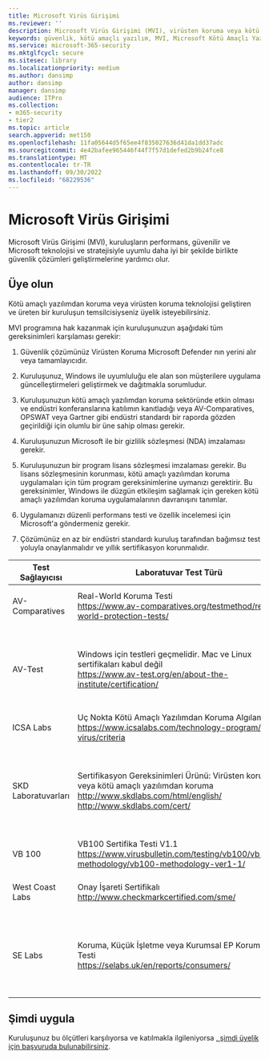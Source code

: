 ```yaml
---
title: Microsoft Virüs Girişimi
ms.reviewer: ''
description: Microsoft Virüs Girişimi (MVI), virüsten koruma veya kötü amaçlı yazılımdan koruma ürünlerinin Windows ile tümleştirilmesini sağlayan ve telemetri verilerini Microsoft ile paylaşan kuruluşlara yardımcı olur.
keywords: güvenlik, kötü amaçlı yazılım, MVI, Microsoft Kötü Amaçlı Yazılımdan Koruma Merkezi, MMPC, ittifaklar, WDSI
ms.service: microsoft-365-security
ms.mktglfcycl: secure
ms.sitesec: library
ms.localizationpriority: medium
ms.author: dansimp
author: dansimp
manager: dansimp
audience: ITPro
ms.collection:
- m365-security
- tier2
ms.topic: article
search.appverid: met150
ms.openlocfilehash: 11fa05644d5f65ee4f835027636d41da1dd37adc
ms.sourcegitcommit: 4e42bafee965446f44f7f57d1defed2b9b24fce8
ms.translationtype: MT
ms.contentlocale: tr-TR
ms.lasthandoff: 09/30/2022
ms.locfileid: "68229536"
---
```

# <a name="microsoft-virus-initiative"></a>Microsoft Virüs Girişimi

Microsoft Virüs Girişimi (MVI), kuruluşların performans, güvenilir ve Microsoft teknolojisi ve stratejisiyle uyumlu daha iyi bir şekilde birlikte güvenlik çözümleri geliştirmelerine yardımcı olur.

## <a name="become-a-member"></a>Üye olun

Kötü amaçlı yazılımdan koruma veya virüsten koruma teknolojisi geliştiren ve üreten bir kuruluşun temsilcisiyseniz üyelik isteyebilirsiniz. 

MVI programına hak kazanmak için kuruluşunuzun aşağıdaki tüm gereksinimleri karşılaması gerekir:

1. Güvenlik çözümünüz Virüsten Koruma Microsoft Defender nın yerini alır veya tamamlayıcıdır.

2. Kuruluşunuz, Windows ile uyumluluğu ele alan son müşterilere uygulama güncelleştirmeleri geliştirmek ve dağıtmakla sorumludur.

3. Kuruluşunuzun kötü amaçlı yazılımdan koruma sektöründe etkin olması ve endüstri konferanslarına katılımın kanıtladığı veya AV-Comparatives, OPSWAT veya Gartner gibi endüstri standardı bir raporda gözden geçirildiği için olumlu bir üne sahip olması gerekir.

4. Kuruluşunuzun Microsoft ile bir gizlilik sözleşmesi (NDA) imzalaması gerekir.

5. Kuruluşunuzun bir program lisans sözleşmesi imzalaması gerekir. Bu lisans sözleşmesinin korunması, kötü amaçlı yazılımdan koruma uygulamaları için tüm program gereksinimlerine uymanızı gerektirir. Bu gereksinimler, Windows ile düzgün etkileşim sağlamak için gereken kötü amaçlı yazılımdan koruma uygulamalarının davranışını tanımlar.

6. Uygulamanızı düzenli performans testi ve özellik incelemesi için Microsoft'a göndermeniz gerekir.

7. Çözümünüz en az bir endüstri standardı kuruluş tarafından bağımsız test yoluyla onaylanmalıdır ve yıllık sertifikasyon korunmalıdır.

|Test Sağlayıcısı|Laboratuvar Test Türü|Minimum Düzey / Puan|
|-------------|---------------|----------------------|
|AV-Comparatives|Real-World Koruma Testi </br> <https://www.av-comparatives.org/testmethod/real-world-protection-tests/>|AV Comparatives tarafından "Onaylandı" derecelendirmesi|
|AV-Test|Windows için testleri geçmelidir. Mac ve Linux sertifikaları kabul değil </br> <https://www.av-test.org/en/about-the-institute/certification/>|"AV-TEST Onaylı" (ev kullanıcıları için) veya "AV-TEST Onaylı" (kurumsal kullanıcılar için) elde edin|
|ICSA Labs|Uç Nokta Kötü Amaçlı Yazılımdan Koruma Algılama </br> <https://www.icsalabs.com/technology-program/anti-virus/criteria>|PASS/Sertifikalı|
|SKD Laboratuvarları|Sertifikasyon Gereksinimleri Ürünü: Virüsten koruma veya kötü amaçlı yazılımdan koruma </br> <http://www.skdlabs.com/html/english/> </br> <http://www.skdlabs.com/cert/>|SKD Labs Yıldız Denetimi Sertifikasyon Gereksinimleri geçiş >= %98,5 İsteğe Bağlı, Erişimde ve Toplam Algılama testleriyle|
|VB 100|VB100 Sertifika Testi V1.1 </br> <https://www.virusbulletin.com/testing/vb100/vb100-methodology/vb100-methodology-ver1-1/>|VB100 Sertifikası|
|West Coast Labs|Onay İşareti Sertifikalı </br> <http://www.checkmarkcertified.com/sme/>|Ürün Güvenliği Performansında "A" Derecelendirmesi|
|SE Labs|Koruma, Küçük İşletme veya Kurumsal EP Koruma Testi  </br> <https://selabs.uk/en/reports/consumers/>|Koruma Derecelendirme veya Küçük İşletme EP A derecelendirmesi veya Kurumsal EP Koruması A derecelendirmesi |

## <a name="apply-now"></a>Şimdi uygula

Kuruluşunuz bu ölçütleri karşılıyorsa ve katılmakla ilgileniyorsa [, şimdi üyelik için başvuruda bulunabilirsiniz](https://forms.office.com/Pages/ResponsePage.aspx?id=v4j5cvGGr0GRqy180BHbRxusDUkejalGp0OAgRTWC7BUQVRYUEVMNlFZUjFaUDY2T1U1UDVVU1NKVi4u).
